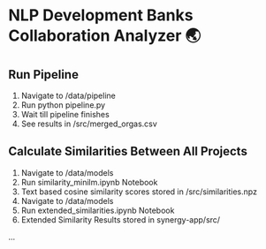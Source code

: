 # NLP Development Banks Collaboration Analyzer 🌏


## Run Pipeline
1. Navigate to /data/pipeline
2. Run python pipeline.py
3. Wait till pipeline finishes
4. See results in /src/merged_orgas.csv

## Calculate Similarities Between All Projects
1. Navigate to /data/models
2. Run similarity_minilm.ipynb Notebook
3. Text based cosine similarity scores stored in /src/similarities.npz
4. Navigate to /data/models
5. Run extended_similarities.ipynb Notebook
6. Extended Similarity Results stored in synergy-app/src/
   
...
